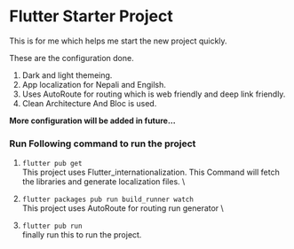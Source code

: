 # Flutter Starter Project 
This is for me which helps me start the new project quickly. 

These are the configuration done.

1. Dark and light themeing.
2. App localization for Nepali and Engilsh.
3. Uses AutoRoute for routing which is web friendly and deep link friendly.
4. Clean Architecture And Bloc is used.

<b>More configuration will be added in future...</b>

### Run Following command to run the project

1. `flutter pub get` \
This project uses Flutter_internationalization. This Command will fetch the libraries and generate localization files. \


2. `flutter packages pub run build_runner watch` \
This project uses AutoRoute for routing
run generator \

3. `flutter pub run` \
finally run this to run the project.